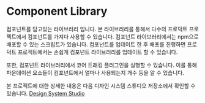 # Component Library
컴포넌트를 담고있는 라이브러리 입니다. 본 라이브러리를 통해서 다수의 프로덕트 프로젝트에서 컴포넌트를 가져다 사용할 수 있습니다. 컴포넌트 라이브러리에서는 npm으로 배포할 수 있는 스크립트가 있습니다. 컴포넌트를 업데이트 한 후 배포를 진행하면 프로덕트 프로젝트에서는 손쉽게 컴포넌트 라이브러리를 업데이트 할 수 있습니다.

또한, 컴포넌트 라이브러리에서 코어 트래킹 플러그인을 실행할 수 있습니다. 이를 통해 파운데이션 요소들이 컴포넌트에서 얼마나 사용되는지 개수 등을 알 수 있습니다.

본 프로젝트에 대한 상세한 내용은 다음 디자인 시스템 스튜디오 저장소에서 확인할 수 있습니다.
[Design System Studio](https://github.com/team-auspicious/B_Design_System_Studio)
